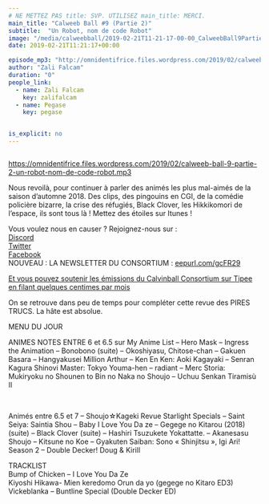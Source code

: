 ```yaml
---
# NE METTEZ PAS title: SVP. UTILISEZ main_title: MERCI.
main_title: "Calweeb Ball #9 (Partie 2)"
subtitle:  "Un Robot, nom de code Robot"
image: "/media/calweebball/2019-02-21T11-21-17-00-00_CalweebBall9Partie2.jpg"
date: 2019-02-21T11:21:17+00:00

episode_mp3: "http://omnidentifrice.files.wordpress.com/2019/02/calweeb-ball-9-partie-2-un-robot-nom-de-code-robot.mp3"
author: "Zali Falcam"
duration: "0"
people_link: 
  - name: Zali Falcam
    key: zalifalcam
  - name: Pegase
    key: pegase


is_explicit: no
---
```


<PodcastHeader/>

<!-- ECRIRE LA DESCRIPTION DE L'EPISODE SOUS CETTE LIGNE -->
<p><img src="https://calvinballradio.files.wordpress.com/2019/02/c9-2.jpg" alt=""></p>
<p><a href="https://omnidentifrice.files.wordpress.com/2019/02/calweeb-ball-9-partie-2-un-robot-nom-de-code-robot.mp3" rel="nofollow">https://omnidentifrice.files.wordpress.com/2019/02/calweeb-ball-9-partie-2-un-robot-nom-de-code-robot.mp3</a></p>
<p>Nous revoilà, pour continuer à parler des animés les plus mal-aimés de la saison d’automne 2018. Des clips, des pingouins en CGI, de la comédie policière bizarre, la crise des réfugiés, Black Clover, les Hikkikomori de l’espace, ils sont tous là ! Mettez des étoiles sur Itunes !</p>
<p>Vous voulez nous en causer ? Rejoignez-nous sur :<br>
<a href="http://discordapp.com/invite/4RnA9v7" rel="nofollow">Discord</a><br>
<a href="https://twitter.com/Calvinball_FM?lang=fr" rel="nofollow">Twitter</a><br>
<a href="https://www.facebook.com/CalvinballRadio/?ref=bookmarks" rel="nofollow">Facebook</a><br>
NOUVEAU : LA NEWSLETTER DU CONSORTIUM :&nbsp;<a title="http://eepurl.com/gcFR29" href="https://exit.sc/?url=http%3A%2F%2Feepurl.com%2FgcFR29" rel="nofollow">eepurl.com/gcFR29</a></p>
<p><a href="https://fr.tipeee.com/calvinball" rel="nofollow">Et vous pouvez soutenir les émissions du Calvinball Consortium sur Tipee en filant quelques centimes par mois</a></p>
<p>On se retrouve dans peu de temps pour compléter cette revue des PIRES TRUCS. La hâte est absolue.</p>
<p>MENU DU JOUR</p>




<tr>
<td>ANIMES NOTES ENTRE 6 et 6.5 sur My Anime List</td>
</tr>
<tr>
<td>– Hero Mask</td>
</tr>
<tr>
<td>– Ingress the Animation</td>
</tr>
<tr>
<td>– Bonobono (suite)</td>
</tr>
<tr>
<td>– Okoshiyasu, Chitose-chan</td>
</tr>
<tr>
<td>– Gakuen Basara</td>
</tr>
<tr>
<td>– Hangyakusei Million Arthur</td>
</tr>
<tr>
<td>– Ken En Ken: Aoki Kagayaki</td>
</tr>
<tr>
<td>– Senran Kagura Shinovi Master: Tokyo Youma-hen</td>
</tr>
<tr>
<td>– radiant</td>
</tr>
<tr>
<td>– Merc Storia: Mukiryoku no Shounen to Bin no Naka no Shoujo</td>
</tr>
<tr>
<td>– Uchuu Senkan Tiramisù II</td>
</tr>


<p>&nbsp;</p>




<tr>
<td>Animés entre 6.5 et 7</td>
</tr>
<tr>
<td>– Shoujo☆Kageki Revue Starlight Specials</td>
</tr>
<tr>
<td>– Saint Seiya: Saintia Shou</td>
</tr>
<tr>
<td>– Baby I Love You Da ze</td>
</tr>
<tr>
<td>– Gegege no Kitarou (2018) (suite)</td>
</tr>
<tr>
<td>– Black Clover (suite)</td>
</tr>
<tr>
<td>– Hashiri Tsuzukete Yokattatte.</td>
</tr>
<tr>
<td>– Akanesasu Shoujo</td>
</tr>
<tr>
<td>– Kitsune no Koe</td>
</tr>
<tr>
<td>– Gyakuten Saiban: Sono «&nbsp;Shinjitsu&nbsp;», Igi Ari! Season 2</td>
</tr>
<tr>
<td>– Double Decker! Doug &amp; Kirill</td>
</tr>


<p>TRACKLIST<br>
Bump of Chicken – I Love You Da Ze<br>
Kiyoshi Hikawa- Mien keredomo Orun da yo (gegege no Kitaro ED3)<br>
Vickeblanka – Buntline Special (Double Decker ED)</p>


